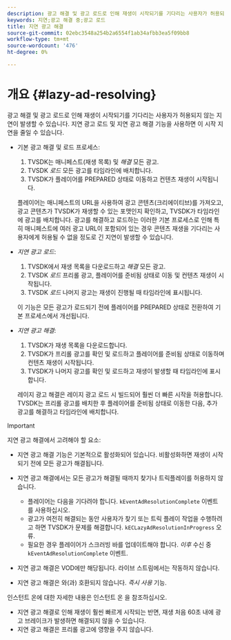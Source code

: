 ```yaml
---
description: 광고 해결 및 광고 로드로 인해 재생이 시작되기를 기다리는 사용자가 허용되지 않는 지연이 발생할 수 있습니다. 지연 광고 로드 및 지연 광고 해결 기능을 사용하면 이 시작 지연을 줄일 수 있습니다.
keywords: 지연;광고 해결 중;광고 로드
title: 지연 광고 해결
source-git-commit: 02ebc3548a254b2a6554f1ab34afbb3ea5f09bb8
workflow-type: tm+mt
source-wordcount: '476'
ht-degree: 0%

---
```


# 개요 {#lazy-ad-resolving}

광고 해결 및 광고 로드로 인해 재생이 시작되기를 기다리는 사용자가 허용되지 않는 지연이 발생할 수 있습니다. 지연 광고 로드 및 지연 광고 해결 기능을 사용하면 이 시작 지연을 줄일 수 있습니다.

* 기본 광고 해결 및 로드 프로세스:

   1. TVSDK는 매니페스트(재생 목록) 및 *해결* 모든 광고.
   1. TVSDK *로드* 모든 광고를 타임라인에 배치합니다.
   1. TVSDK가 플레이어를 PREPARED 상태로 이동하고 컨텐츠 재생이 시작됩니다.

  플레이어는 매니페스트의 URL을 사용하여 광고 콘텐츠(크리에이티브)를 가져오고, 광고 콘텐츠가 TVSDK가 재생할 수 있는 포맷인지 확인하고, TVSDK가 타임라인에 광고를 배치합니다. 광고를 해결하고 로드하는 이러한 기본 프로세스로 인해 특히 매니페스트에 여러 광고 URL이 포함되어 있는 경우 콘텐츠 재생을 기다리는 사용자에게 허용될 수 없을 정도로 긴 지연이 발생할 수 있습니다.

* *지연 광고 로드*:

   1. TVSDK에서 재생 목록을 다운로드하고 *해결* 모든 광고.
   1. TVSDK *로드* 프리롤 광고, 플레이어를 준비됨 상태로 이동 및 컨텐츠 재생이 시작됩니다.
   1. TVSDK *로드* 나머지 광고는 재생이 진행될 때 타임라인에 표시됩니다.

  이 기능은 모든 광고가 로드되기 전에 플레이어를 PREPARED 상태로 전환하여 기본 프로세스에서 개선됩니다.

* *지연 광고 해결*:

   1. TVSDK가 재생 목록을 다운로드합니다.
   1. TVSDK가 프리롤 광고를 확인 및 로드하고 플레이어를 준비됨 상태로 이동하며 컨텐츠 재생이 시작됩니다.
   1. TVSDK가 나머지 광고를 확인 및 로드하고 재생이 발생할 때 타임라인에 표시합니다.

  레이지 광고 해결은 레이지 광고 로드 시 빌드되어 훨씬 더 빠른 시작을 허용합니다. TVSDK는 프리롤 광고를 배치한 후 플레이어를 준비됨 상태로 이동한 다음, 추가 광고를 해결하고 타임라인에 배치합니다.

>[!IMPORTANT]
>
>지연 광고 해결에서 고려해야 할 요소:
>
>* 지연 광고 해결 기능은 기본적으로 활성화되어 있습니다. 비활성화하면 재생이 시작되기 전에 모든 광고가 해결됩니다.
>* 지연 광고 해결에서는 모든 광고가 해결될 때까지 찾기나 트릭플레이를 허용하지 않습니다.
>
>    * 플레이어는 다음을 기다려야 합니다. `kEventAdResolutionComplete` 이벤트 를 사용하십시오.
>    * 광고가 여전히 해결되는 동안 사용자가 찾기 또는 트릭 플레이 작업을 수행하려고 하면 TVSDK가 문제를 해결합니다. `kECLazyAdResolutionInProgress` 오류.
>    * 필요한 경우 플레이어가 스크러빙 바를 업데이트해야 합니다. *이후* 수신 중 `kEventAdResolutionComplete` 이벤트.
>
>* 지연 광고 해결은 VOD에만 해당됩니다. 라이브 스트림에서는 작동하지 않습니다.
>* 지연 광고 해결은 와(과) 호환되지 않습니다. *즉시 사용* 기능.
>
>  인스턴트 온에 대한 자세한 내용은 인스턴트 온 을 참조하십시오.
>
>* 지연 광고 해결로 인해 재생이 훨씬 빠르게 시작되는 반면, 재생 처음 60초 내에 광고 브레이크가 발생하면 해결되지 않을 수 있습니다.
>* 지연 광고 해결은 프리롤 광고에 영향을 주지 않습니다.
